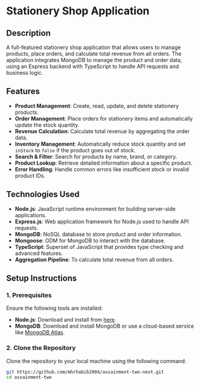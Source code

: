 # Stationery Shop Application

## Description

A full-featured stationery shop application that allows users to manage products, place orders, and calculate total revenue from all orders. The application integrates MongoDB to manage the product and order data, using an Express backend with TypeScript to handle API requests and business logic.

## Features

- **Product Management**: Create, read, update, and delete stationery products.
- **Order Management**: Place orders for stationery items and automatically update the stock quantity.
- **Revenue Calculation**: Calculate total revenue by aggregating the order data.
- **Inventory Management**: Automatically reduce stock quantity and set `inStock` to `false` if the product goes out of stock.
- **Search & Filter**: Search for products by name, brand, or category.
- **Product Lookup**: Retrieve detailed information about a specific product.
- **Error Handling**: Handle common errors like insufficient stock or invalid product IDs.

## Technologies Used

- **Node.js**: JavaScript runtime environment for building server-side applications.
- **Express.js**: Web application framework for Node.js used to handle API requests.
- **MongoDB**: NoSQL database to store product and order information.
- **Mongoose**: ODM for MongoDB to interact with the database.
- **TypeScript**: Superset of JavaScript that provides type checking and advanced features.
- **Aggregation Pipeline**: To calculate total revenue from all orders.

## Setup Instructions

### 1. Prerequisites

Ensure the following tools are installed:

- **Node.js**: Download and install from [here](https://nodejs.org/).
- **MongoDB**: Download and install MongoDB or use a cloud-based service like [MongoDB Atlas](https://www.mongodb.com/cloud/atlas).

### 2. Clone the Repository

Clone the repository to your local machine using the following command:

```bash
git https://github.com/mhrhabib2004/assainment-two-next.git
cd assainment-two

